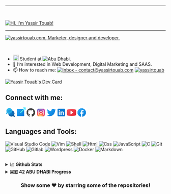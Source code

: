 ***
</br>

[![HI, I'm Yassir Touab!](https://pimp-my-readme.webapp.io/pimp-my-readme/sliding-text?emojis=1f44b_1f5a5-fe0f&text=HI%252C%2520I%27m%2520Yassir%2520Touab%21)](https://yassirtouab.com)
***
[![yassirtouab.com, Marketer, designer and developer.](https://pimp-my-readme.webapp.io/pimp-my-readme/wavy-banner?subtitle=Marketer%2C%20designer%20and%20developer.&title=yassirtouab.com)](https://yassirtouab.com)

<br/>

- <a href="https://www.42network.org/"><img height="18" width="18" src="https://cdn.jsdelivr.net/npm/simple-icons@v6/icons/42.svg" /> </a> Student at [![Abu Dhabi](https://img.shields.io/badge/Abu_Dhabi-7100FE?logo=42&logoColor=FF5E4E)](https://42abudhabi.ae).
- 👀 I’m interested in Web Development, Digital Marketing and SAAS.
- 📫 How to reach me: [![Inbox - contact@yassirtouab.com](https://img.shields.io/static/v1?label=Inbox&message=contact%40yassirtouab.com&color=%232FB9E6&logo=mail.ru&logoColor=white)](mailto:contact@yassirtouab.com) [![yassirtouab](https://img.shields.io/static/v1?label=&message=yassirtouab&color=%23E4405F&logo=instagram&logoColor=white)](https://instagram.com/yassirtouab)

<a align="center" href="https://app.daily.dev/yassirtouab"><img src="https://api.daily.dev/devcards/84acf64683f541b197040ba3ab08abff.png?r=zqz" width="300" alt="Yassir Touab's Dev Card"/></a>

## Connect with me:

<a href="mailto:contact@yassirtouab.com" target="_blank">
  <img align="left" alt="yassirtouab.com" height="32" width="32px" src="https://github.com/yassirtouab/yassirtouab/blob/main/README/Icons/communication.png?raw=true" />
</a>

<a href="https://yassirtouab.com" target="_blank">
  <img align="left" alt="yassirtouab.com" height="32" width="32px" src="https://github.com/yassirtouab/yassirtouab/blob/main/README/Icons/website.png?raw=true" />
</a>

<a href="https://github.com/yassirtouab" target="_blank">
  <img align="left" alt="github" height="32" width="32" src="https://github.com/yassirtouab/yassirtouab/blob/main/README/Icons/github.png?raw=true" />
</a>

<a href="https://instagram.com/yassirtouab" target="_blank">
  <img align="left" alt="instagram" height="32" width="32" src="https://github.com/yassirtouab/yassirtouab/blob/main/README/Icons/instagram.png?raw=true" />
</a>

<a href="https://twitter.com/touabyassir" target="_blank">
  <img align="left" alt="twitter" height="32" width="32" src="https://github.com/yassirtouab/yassirtouab/blob/main/README/Icons/twitter.png?raw=true" />
</a>

<a href="https://linkedin.com/in/yassirtouab" target="_blank">
  <img align="left" alt="linkedin" height="32" width="32" src="https://github.com/yassirtouab/yassirtouab/blob/main/README/Icons/linkedin.png?raw=true" />
</a>

<a href="https://youtube.com/yassirtouab" target="_blank">
  <img align="left" alt="youtube" height="32" width="32" src="https://github.com/yassirtouab/yassirtouab/blob/main/README/Icons/youtube.png?raw=true" />
</a>

<a href="https://facebook.com/yassirtouab" target="_blank">
  <img align="left" alt="facebook" height="32" width="32" src="https://github.com/yassirtouab/yassirtouab/blob/main/README/Icons/facebook.png?raw=true" />
</a>

<br/>
<br/>

## Languages and Tools: 

<img alt="Visual Studio Code" src="https://img.shields.io/badge/Visual_Studio_Code-0078D4?style=for-the-badge&logo=visual%20studio%20code&logoColor=white"/> <img alt="Vim" src="https://img.shields.io/badge/VIM-%2311AB00.svg?&style=for-the-badge&logo=vim&logoColor=white"/> <img alt="Shell" src="https://img.shields.io/badge/Shell_Script-121011?style=for-the-badge&logo=gnu-bash&logoColor=white"/> <img alt="Html" src="https://img.shields.io/badge/HTML5-E34F26?style=for-the-badge&logo=html5&logoColor=white"/> <img alt="Css" src="https://img.shields.io/badge/CSS3-1572B6?style=for-the-badge&logo=css3&logoColor=white"/> <img alt="JavaScript" src="https://img.shields.io/badge/JavaScript-323330?style=for-the-badge&logo=javascript&logoColor=F7DF1E"/> <img alt="C" src="https://img.shields.io/badge/C-00599C?style=for-the-badge&logo=c&logoColor=white"/> <img alt="Git" src="https://img.shields.io/badge/GIT-E44C30?style=for-the-badge&logo=git&logoColor=white"/> <img alt="GitHub" src="https://img.shields.io/badge/GitHub-100000?style=for-the-badge&logo=github&logoColor=white"/> <img alt="Gitlab" src="https://img.shields.io/badge/GitLab-330F63?style=for-the-badge&logo=gitlab&logoColor=white"/> <img alt="Wordpress" src="https://img.shields.io/badge/Wordpress-21759B?style=for-the-badge&logo=wordpress&logoColor=white"/> <img alt="Docker" src="https://img.shields.io/badge/Docker-2CA5E0?style=for-the-badge&logo=docker&logoColor=white"/> <img alt="Markdown" src="https://img.shields.io/badge/Markdown-000000?style=for-the-badge&logo=markdown&logoColor=white"/>

##

<details>
<summary><b>📈 Github Stats</b></summary>
 <br/>
<a href="https://github.com/yassirtouab">
  <img align="center" src="https://github-readme-stats.vercel.app/api/top-langs/?username=yassirtouab&theme=onedark" />
</a>
<a href="https://github.com/yassirtouab">
 <img align="center" src="https://github-readme-stats.vercel.app/api?username=yassirtouab&show_icons=true&theme=onedark&line_height=33" alt="Yassir's github stats"/>
</a>
</details>

<details>	
  <br />
  <summary><b>🇦🇪 42 ABU DHABI Progress</b></summary>
 
<h1>42 Piscine</h1>
  
  [![ytouab's 42 stats](https://badge42.vercel.app/api/v2/stats/cl18busdt000609l29mvyqim9?cursusId=9)](https://github.com/yassirouab)

 <h1>42 Cursus</h1>

  [![ytouab's 42 stats](https://badge42.vercel.app/api/v2/stats/cl18busdt000609l29mvyqim9?cursusId=21)](https://github.com/yassirtouab)



## 42 Projects done so far:

Project | Description | Intra
------- | ----------- | -----
[Libft](https://github.com/yassirtouab/libft) | The aim of this project is to code a C library usual functions. | [![ytouab's 42 Libft Score](https://badge42.vercel.app/api/v2/cl18busdt000609l29mvyqim9/project/2444227)](https://github.com/yassirtouab)
[Born2beroot](https://github.com/yassirtouab/born2beroot)| This project aims to introduce you to the wonderful world of virtualization. | [![ytouab's 42 Born2beroot Score](https://badge42.vercel.app/api/v2/cl18busdt000609l29mvyqim9/project/2444295)](https://github.com/yassirtouab)
[get_next_line](https://github.com/yassirtouab/get_next_line)| The aim of this project is to code a function that returns a line ending with a newline, read from a file descriptor. | [![ytouab's 42 get_next_line Score](https://badge42.vercel.app/api/v2/cl18busdt000609l29mvyqim9/project/2444294)](https://github.com/yassirtouab)
[ft_printf](https://github.com/yassrtouab/ft_printf)|The aim of this project is to recode Printf. | [![ytouab's 42 ft_printf Score](https://badge42.vercel.app/api/v2/cl18busdt000609l29mvyqim9/project/2444292)](https://github.com/yassirtouab)
[minitalk](https://github.com/yassirtouab/minitalk)| The purpose of this project is to code a small data exchange program using UNIX signals. | [![ytouab's 42 minitalk Score](https://badge42.vercel.app/api/v2/cl18busdt000609l29mvyqim9/project/2444296)](https://github.com/yassirtouab)
[Exam Rank 02](https://github.com/yassirtouab/exam-rank-02)| Exam Rank 02 | [![ytouab's 42 Exam Rank 02 Score](https://badge42.vercel.app/api/v2/cl18busdt000609l29mvyqim9/project/2524513)](https://github.com/yassirtouab)
[push_swap](https://github.com/yassirtouab/push_swap)| This project involves sorting data on a stack, with a limited set of instructions, and the smallest number of moves. To make this happen, you will have to manipulate various sorting algorithms and choose the most appropriate solution(s) for optimized data sorting. | [![ytouab's 42 push_swap Score](https://badge42.vercel.app/api/v2/cl18busdt000609l29mvyqim9/project/2444297)](https://github.com/yassirtouab)
[so_long](https://github.com/yassirtouab/so_long)| This project is a small 2D game with minilibx. | [![ytouab's 42 so_long Score](https://badge42.vercel.app/api/v2/cl18busdt000609l29mvyqim9/project/2444301)](https://github.com/yassirtouab) 

 </details>

<!-- ![visitors](https://visitor-badge.glitch.me/badge?page_id=yassirtouab&left_color=gray&right_color=blue) -->

<div align="center">

### Show some ❤️ by starring some of the repositories!

</div>
